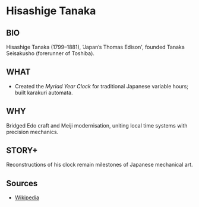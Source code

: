 # Hisashige Tanaka

## BIO
Hisashige Tanaka (1799–1881), 'Japan’s Thomas Edison', founded Tanaka Seisakusho (forerunner of Toshiba).

## WHAT
- Created the *Myriad Year Clock* for traditional Japanese variable hours; built karakuri automata.

## WHY
Bridged Edo craft and Meiji modernisation, uniting local time systems with precision mechanics.

## STORY+
Reconstructions of his clock remain milestones of Japanese mechanical art.

## Sources

- [Wikipedia](https://en.wikipedia.org/wiki/Hisashige_Tanaka)
